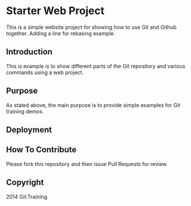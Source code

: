 # Starter Web Project

This is a simple website project for showing how  to use Git and Github together. Adding a line for rebasing example.

## Introduction

This is example is to show different parts of the Git repository and various commands using a web project.

## Purpose
 
As stated above, the main purpose is to provide simple examples for Git training demos.

## Deployment


## How To Contribute

Please fork this repository and then issue Pull Requests for review.

## Copyright

2014 Git.Training.